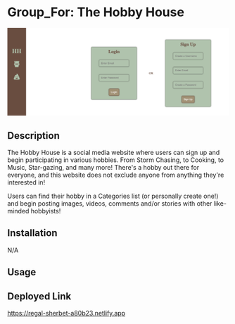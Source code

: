 # Group_For: The Hobby House

![screenshot of app in use](./assets/screenshot.png)

## Description
The Hobby House is a social media website where users can sign up and begin participating in various hobbies. From Storm Chasing, to Cooking, to Music, Star-gazing, and many more! There's a hobby out there for everyone, and this website does not exclude anyone from anything they're interested in!

Users can find their hobby in a Categories list (or personally create one!) and begin posting images, videos, comments and/or stories with other like-minded hobbyists!

## Installation
N/A

## Usage


## Deployed Link
https://regal-sherbet-a80b23.netlify.app